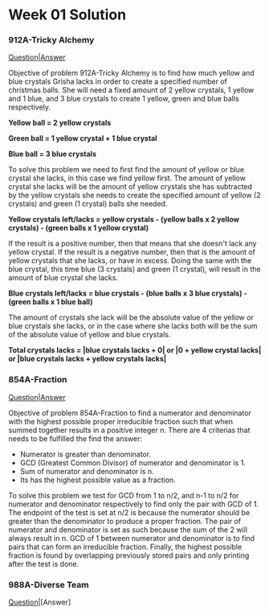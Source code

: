 # Week 01 Solution

### 912A-Tricky Alchemy

[Question](http://codeforces.com/contest/912/problem/A)|[Answer](http://codeforces.com/contest/912/submission/42297123)

Objective of problem 912A-Tricky Alchemy is to find how much yellow and blue crystals Grisha lacks in order to create a specified number 
of christmas balls. She will need a fixed amount of 2 yellow crystals, 1 yellow and 1 blue, and 3 blue crystals to create 1 yellow, 
green and blue balls respectively. 

**Yellow ball = 2 yellow crystals**

**Green ball = 1 yellow crystal + 1 blue crystal**

**Blue ball = 3 blue crystals**

To solve this problem we need to first find the amount of yellow or blue crystal she lacks, in this case we find yellow first. The 
amount of yellow crystal she lacks will be the amount of yellow crystals she has subtracted by the yellow crystals she needs to create 
the specified amount of yellow (2 crystals) and green (1 crystal) balls she needed. 

**Yellow crystals left/lacks = yellow crystals - (yellow balls x 2 yellow crystals) - (green balls x 1 yellow crystal)**

If the result is a positive number, then that means that she doesn't lack any yellow crystal. If the result is a negative number, then
that is the amount of yellow crystals that she lacks, or have in excess. Doing the same with the blue crystal, this time blue (3 
crystals) and green (1 crystal), will result in the amount of blue crystal she lacks. 

**Blue crystals left/lacks = blue crystals - (blue balls x 3 blue crystals) - (green balls x 1 blue ball)**

The amount of crystals she lack will be the absolute value of the yellow or blue crystals she lacks, or in the case where she lacks both will be the sum of the absolute value of yellow and blue crystals.

**Total crystals lacks = |blue crystals lacks + 0| or |0 + yellow crystal lacks| or |blue crystals lacks + yellow crystals lacks|**

### 854A-Fraction
[Question](http://codeforces.com/contest/854/problem/A)|[Answer](http://codeforces.com/contest/854/submission/42413745)

Objective of problem 854A-Fraction to find a numerator and denominator with the highest possible proper irreducible fraction such that
when summed together results in a positive integer n. There are 4 criterias that needs to be fulfilled the find the answer:
* Numerator is greater than denominator.
* GCD (Greatest Common Divisor) of numerator and denominator is 1.
* Sum of numerator and denominator is n.
* Its has the highest possible value as a fraction.

To solve this problem we test for GCD from 1 to n/2, and n-1 to n/2 for numerator and denominator respectively to find only the pair with
GCD of 1. The endpoint of the test is set at n/2 is because the numerator should be greater than the denominator to produce a proper 
fraction. The pair of numerator and denominator is set as such because the sum of the 2 will always result in n. GCD of 1 between 
numerator and denominator is to find pairs that can form an irreducible fraction. Finally, the highest possible fraction is found by
overlapping previously stored pairs and only printing after the test is done. 


### 988A-Diverse Team
[Question](http://codeforces.com/contest/988/problem/A)|[Answer]
